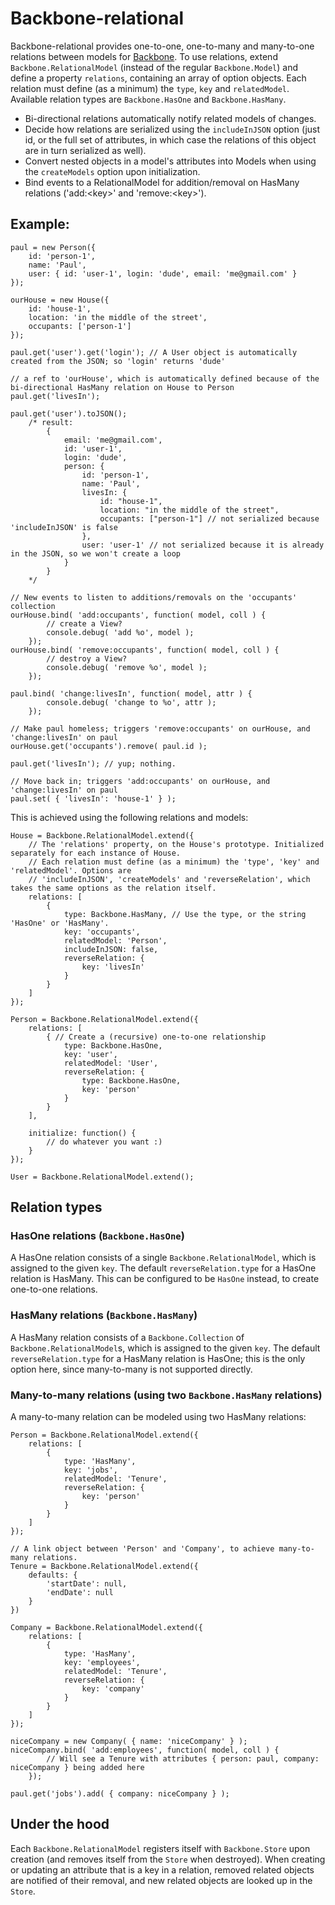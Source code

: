 # Backbone-relational
Backbone-relational provides one-to-one, one-to-many and many-to-one relations between models for [Backbone](https://github.com/documentcloud/backbone). To use relations, extend `Backbone.RelationalModel` (instead of the regular `Backbone.Model`) and define a property `relations`, containing an array of option objects. Each relation must define (as a minimum) the `type`, `key` and `relatedModel`. Available relation types are `Backbone.HasOne` and `Backbone.HasMany`.

* Bi-directional relations automatically notify related models of changes.
* Decide how relations are serialized using the `includeInJSON` option (just id, or the full set of attributes, in which case the relations of this object are in turn serialized as well).
* Convert nested objects in a model's attributes into Models when using the `createModels` option upon initialization.
* Bind events to a RelationalModel for addition/removal on HasMany relations ('add:&lt;key>' and 'remove:&lt;key>').

## Example:

	paul = new Person({
		id: 'person-1',
		name: 'Paul',
		user: { id: 'user-1', login: 'dude', email: 'me@gmail.com' }
	});
	
	ourHouse = new House({
		id: 'house-1',
		location: 'in the middle of the street',
		occupants: ['person-1']
	});
	
	paul.get('user').get('login'); // A User object is automatically created from the JSON; so 'login' returns 'dude'
	
	// a ref to 'ourHouse', which is automatically defined because of the bi-directional HasMany relation on House to Person
	paul.get('livesIn');
	
	paul.get('user').toJSON();
		/* result:
			{
				email: 'me@gmail.com',
				id: 'user-1',
				login: 'dude',
				person: {
					id: 'person-1',
					name: 'Paul',
					livesIn: {
						id: "house-1",	
						location: "in the middle of the street",
						occupants: ["person-1"] // not serialized because 'includeInJSON' is false
					},
					user: 'user-1' // not serialized because it is already in the JSON, so we won't create a loop
				}
			}
		*/
	
	// New events to listen to additions/removals on the 'occupants' collection
	ourHouse.bind( 'add:occupants', function( model, coll ) {
			// create a View?
			console.debug( 'add %o', model );
		});
	ourHouse.bind( 'remove:occupants', function( model, coll ) {
			// destroy a View?
			console.debug( 'remove %o', model );
		});
	
	paul.bind( 'change:livesIn', function( model, attr ) {
			console.debug( 'change to %o', attr );
		});
	
	// Make paul homeless; triggers 'remove:occupants' on ourHouse, and 'change:livesIn' on paul
	ourHouse.get('occupants').remove( paul.id ); 
	
	paul.get('livesIn'); // yup; nothing.
	
	// Move back in; triggers 'add:occupants' on ourHouse, and 'change:livesIn' on paul
	paul.set( { 'livesIn': 'house-1' } );


This is achieved using the following relations and models:


	House = Backbone.RelationalModel.extend({
		// The 'relations' property, on the House's prototype. Initialized separately for each instance of House.
		// Each relation must define (as a minimum) the 'type', 'key' and 'relatedModel'. Options are
		// 'includeInJSON', 'createModels' and 'reverseRelation', which takes the same options as the relation itself.
		relations: [
			{
				type: Backbone.HasMany, // Use the type, or the string 'HasOne' or 'HasMany'.
				key: 'occupants',
				relatedModel: 'Person',
				includeInJSON: false,
				reverseRelation: {
					key: 'livesIn'
				}
			}
		]
	});
	
	Person = Backbone.RelationalModel.extend({
		relations: [
			{ // Create a (recursive) one-to-one relationship
				type: Backbone.HasOne,
				key: 'user',
				relatedModel: 'User',
				reverseRelation: {
					type: Backbone.HasOne,
					key: 'person'
				}
			}
		],
		
		initialize: function() {
			// do whatever you want :)
		}
	});
	
	User = Backbone.RelationalModel.extend();

## Relation types

### HasOne relations (`Backbone.HasOne`)

A HasOne relation consists of a single `Backbone.RelationalModel`, which is assigned to the given `key`. The default `reverseRelation.type` for a HasOne relation is HasMany. This can be configured to be `HasOne` instead, to create one-to-one relations.

### HasMany relations (`Backbone.HasMany`)

A HasMany relation consists of a `Backbone.Collection` of `Backbone.RelationalModel`s, which is assigned to the given `key`. The default `reverseRelation.type` for a HasMany relation is HasOne; this is the only option here, since many-to-many is not supported directly.

### Many-to-many relations (using two `Backbone.HasMany` relations)
A many-to-many relation can be modeled using two HasMany relations:

	Person = Backbone.RelationalModel.extend({
		relations: [
			{
				type: 'HasMany',
				key: 'jobs',
				relatedModel: 'Tenure',
				reverseRelation: {
					key: 'person'
				}
			}
		]
	});
	
	// A link object between 'Person' and 'Company', to achieve many-to-many relations.
	Tenure = Backbone.RelationalModel.extend({
		defaults: {
			'startDate': null,
			'endDate': null
		}
	})
	
	Company = Backbone.RelationalModel.extend({
		relations: [
			{
				type: 'HasMany',
				key: 'employees',
				relatedModel: 'Tenure',
				reverseRelation: {
					key: 'company'
				}
			}
		]
	});
	
	niceCompany = new Company( { name: 'niceCompany' } );
	niceCompany.bind( 'add:employees', function( model, coll ) {
			// Will see a Tenure with attributes { person: paul, company: niceCompany } being added here
		});
	
	paul.get('jobs').add( { company: niceCompany } );

## Under the hood

Each `Backbone.RelationalModel` registers itself with `Backbone.Store` upon creation (and removes itself from the `Store` when destroyed). When creating or updating an attribute that is a key in a relation, removed related objects are notified of their removal, and new related objects are looked up in the `Store`.